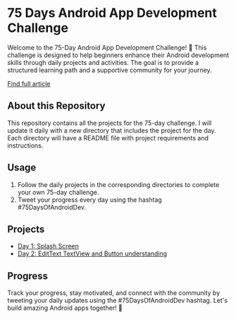 # 75 Days Android App Development Challenge

Welcome to the 75-Day Android App Development Challenge! 🚀 This challenge is designed to help beginners enhance their Android development skills through daily projects and activities. The goal is to provide a structured learning path and a supportive community for your journey.

[Find full article](https://vivekjadhav.hashnode.dev/75-days-of-android-development-challenge)

## About this Repository

This repository contains all the projects for the 75-day challenge. I will update it daily with a new directory that includes the project for the day. Each directory will have a README file with project requirements and instructions.

## Usage

1. Follow the daily projects in the corresponding directories to complete your own 75-day challenge.
2. Tweet your progress every day using the hashtag #75DaysOfAndroidDev.

## Projects

- [Day 1: Splash Screen](https://github.com/Vivek-Jadhav27/75DaysOfAndroidDevChallenge/tree/main/Day01of75)
- [Day 2: EditText TextView and Button understanding](https://github.com/Vivek-Jadhav27/75DaysOfAndroidDevChallenge/tree/main/Day02of75) 

## Progress

Track your progress, stay motivated, and connect with the community by tweeting your daily updates using the #75DaysOfAndroidDev hashtag. Let's build amazing Android apps together! 🚀
